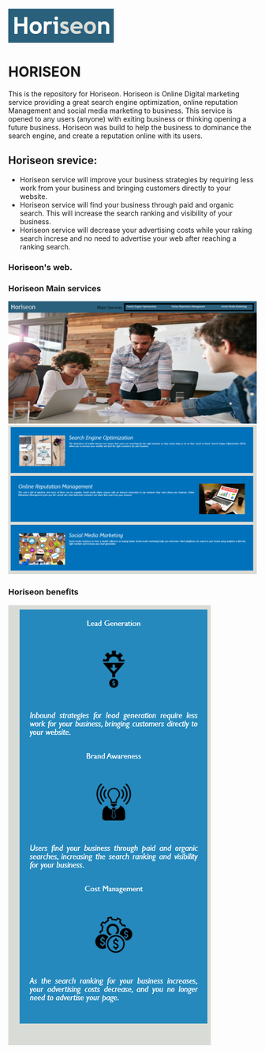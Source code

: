 ![Horiseon](https://github.com/Koffidanh/Horiseon/blob/main/assets/images/logos.png)
# HORISEON  
This is the repository for Horiseon. Horiseon is Online Digital marketing service providing a great search engine optimization, online reputation Management and social media marketing to business. This service is opened to any users (anyone) with exiting business or thinking opening a future business.
Horiseon was build to help the business to dominance the search engine, and create a reputation online with its users.
## Horiseon srevice:
 * Horiseon service will improve your business strategies by requiring less work from your business and bringing customers directly to your website.
 * Horiseon service will find your business through paid and organic search. This will increase the search ranking and visibility of your business.
 * Horiseon service will decrease your advertising costs while your raking search increse and no need to advertise your web after reaching a ranking search.

### Horiseon's web.
### Horiseon Main services
![Horiseon](https://github.com/Koffidanh/Horiseon/blob/main/assets/images/horiseonmain.png)
![Horiseon](https://github.com/Koffidanh/Horiseon/blob/main/assets/images/services.png)

### Horiseon benefits
![Horiseon](https://github.com/Koffidanh/Horiseon/blob/main/assets/images/benefits.png)